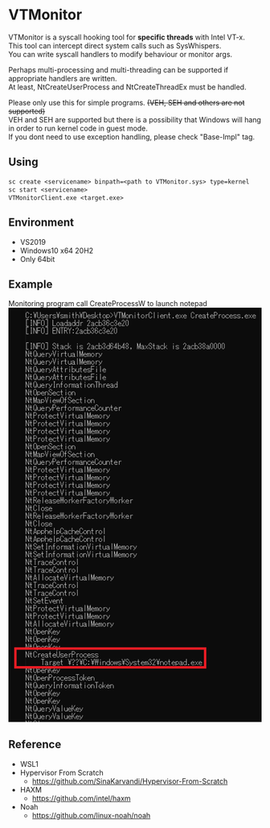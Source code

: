 # VTMonitor
VTMonitor is a syscall hooking tool for **specific threads** with Intel VT-x.  
This tool can intercept direct system calls such as SysWhispers.  
You can write syscall handlers to modify behaviour or monitor args.  

Perhaps multi-processing and multi-threading can be supported if appropriate handlers are written.  
At least, NtCreateUserProcess and NtCreateThreadEx must be handled.  

Please only use this for simple programs. ~~(VEH, SEH and others are not supported)~~  
VEH and SEH are supported but there is a possibility that Windows will hang in order to run kernel code in guest mode.  
If you dont need to use exception handling, please check "Base-Impl" tag.



## Using
```
sc create <servicename> binpath=<path to VTMonitor.sys> type=kernel
sc start <servicename>
VTMonitorClient.exe <target.exe>
```
## Environment
- VS2019
- Windows10 x64 20H2
- Only 64bit

## Example
Monitoring program call CreateProcessW to launch notepad  
![](img/example.png)

## Reference
- WSL1
- Hypervisor From Scratch
    - https://github.com/SinaKarvandi/Hypervisor-From-Scratch
- HAXM
    - https://github.com/intel/haxm
- Noah
    - https://github.com/linux-noah/noah

